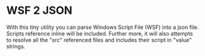 # WSF 2 JSON

With this tiny utility you can parse Windows Script File (WSF) into a json file. Scripts reference inline will be included. Further more, it will also attempts to resolve all the "src" referenced files and includes their script in "value" strings. 
